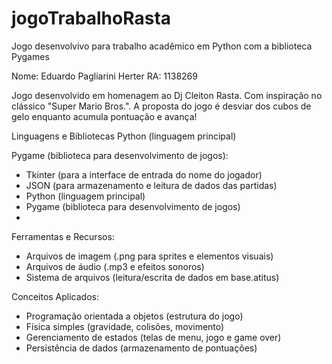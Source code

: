 # jogoTrabalhoRasta
Jogo desenvolvivo para trabalho acadêmico em Python com a biblioteca Pygames

Nome: Eduardo Pagliarini Herter
RA: 1138269

Jogo desenvolvido em homenagem ao Dj Cleiton Rasta. Com inspiração no clássico "Super Mario Bros.". A proposta do jogo é desviar dos cubos de gelo enquanto acumula pontuação e avança!

Linguagens e Bibliotecas
Python (linguagem principal)

Pygame (biblioteca para desenvolvimento de jogos):
 - Tkinter (para a interface de entrada do nome do jogador)
 - JSON (para armazenamento e leitura de dados das partidas)
 - Python (linguagem principal)
 - Pygame (biblioteca para desenvolvimento de jogos)
 - 
Ferramentas e Recursos:
 - Arquivos de imagem (.png para sprites e elementos visuais)
 - Arquivos de áudio (.mp3 e efeitos sonoros)
 - Sistema de arquivos (leitura/escrita de dados em base.atitus)

Conceitos Aplicados:
 - Programação orientada a objetos (estrutura do jogo)
 - Física simples (gravidade, colisões, movimento)
 - Gerenciamento de estados (telas de menu, jogo e game over)
 - Persistência de dados (armazenamento de pontuações)
